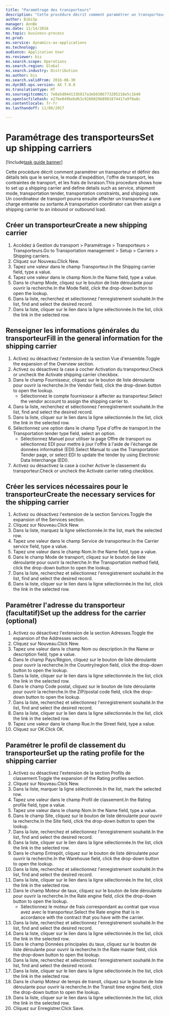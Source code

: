 ```yaml
--- 
title: "Paramétrage des transporteurs"
description: "Cette procédure décrit comment paramétrer un transporteur et définir des détails tels que le service, le mode d'expédition, l'offre de transport, les contraintes de transport, et les frais de livraison."
author: BibiSp
manager: AnnBe
ms.date: 11/14/2016
ms.topic: business-process
ms.prod: 
ms.service: dynamics-ax-applications
ms.technology: 
audience: Application User
ms.reviewer: bis
ms.search.scope: Operations
ms.search.region: Global
ms.search.industry: Distribution
ms.author: bis
ms.search.validFrom: 2016-06-30
ms.dyn365.ops.version: AX 7.0.0
ms.translationtype: HT
ms.sourcegitcommit: 7e0a5d044133b917a3eb9386773205218e5c1b40
ms.openlocfilehash: e27be049bebd63c9266029b8981874417a9f0a8c
ms.contentlocale: fr-fr
ms.lasthandoff: 11/06/2017

---
```

# <a name="set-up-shipping-carriers"></a><span data-ttu-id="6a7c5-103">Paramétrage des transporteurs</span><span class="sxs-lookup"><span data-stu-id="6a7c5-103">Set up shipping carriers</span></span>

[!include[task guide banner](../../includes/task-guide-banner.md)]

<span data-ttu-id="6a7c5-104">Cette procédure décrit comment paramétrer un transporteur et définir des détails tels que le service, le mode d'expédition, l'offre de transport, les contraintes de transport, et les frais de livraison.</span><span class="sxs-lookup"><span data-stu-id="6a7c5-104">This procedure shows how to set up a shipping carrier and define details such as service, shipment mode, transportation tender, transportation constraints, and shipping rate.</span></span> <span data-ttu-id="6a7c5-105">Un coordinateur de transport pourra ensuite affecter un transporteur à une charge entrante ou sortante.</span><span class="sxs-lookup"><span data-stu-id="6a7c5-105">A transportation coordinator can then assign a shipping carrier to an inbound or outbound load.</span></span>


## <a name="create-a-new-shipping-carrier"></a><span data-ttu-id="6a7c5-106">Créer un transporteur</span><span class="sxs-lookup"><span data-stu-id="6a7c5-106">Create a new shipping carrier</span></span>
1. <span data-ttu-id="6a7c5-107">Accédez à Gestion du transport > Paramétrage > Transporteurs > Transporteurs.</span><span class="sxs-lookup"><span data-stu-id="6a7c5-107">Go to Transportation management > Setup > Carriers > Shipping carriers.</span></span>
2. <span data-ttu-id="6a7c5-108">Cliquez sur Nouveau.</span><span class="sxs-lookup"><span data-stu-id="6a7c5-108">Click New.</span></span>
3. <span data-ttu-id="6a7c5-109">Tapez une valeur dans le champ Transporteur.</span><span class="sxs-lookup"><span data-stu-id="6a7c5-109">In the Shipping carrier field, type a value.</span></span>
4. <span data-ttu-id="6a7c5-110">Tapez une valeur dans le champ Nom.</span><span class="sxs-lookup"><span data-stu-id="6a7c5-110">In the Name field, type a value.</span></span>
5. <span data-ttu-id="6a7c5-111">Dans le champ Mode, cliquez sur le bouton de liste déroulante pour ouvrir la recherche.</span><span class="sxs-lookup"><span data-stu-id="6a7c5-111">In the Mode field, click the drop-down button to open the lookup.</span></span>
6. <span data-ttu-id="6a7c5-112">Dans la liste, recherchez et sélectionnez l'enregistrement souhaité.</span><span class="sxs-lookup"><span data-stu-id="6a7c5-112">In the list, find and select the desired record.</span></span>
7. <span data-ttu-id="6a7c5-113">Dans la liste, cliquer sur le lien dans la ligne sélectionnée.</span><span class="sxs-lookup"><span data-stu-id="6a7c5-113">In the list, click the link in the selected row.</span></span>

## <a name="fill-in-the-general-information-for-the-shipping-carrier"></a><span data-ttu-id="6a7c5-114">Renseigner les informations générales du transporteur</span><span class="sxs-lookup"><span data-stu-id="6a7c5-114">Fill in the general information for the shipping carrier</span></span>
1. <span data-ttu-id="6a7c5-115">Activez ou désactivez l'extension de la section Vue d'ensemble.</span><span class="sxs-lookup"><span data-stu-id="6a7c5-115">Toggle the expansion of the Overview section.</span></span>
2. <span data-ttu-id="6a7c5-116">Activez ou désactivez la case à cocher Activation du transporteur.</span><span class="sxs-lookup"><span data-stu-id="6a7c5-116">Check or uncheck the Activate shipping carrier checkbox.</span></span>
3. <span data-ttu-id="6a7c5-117">Dans le champ Fournisseur, cliquez sur le bouton de liste déroulante pour ouvrir la recherche.</span><span class="sxs-lookup"><span data-stu-id="6a7c5-117">In the Vendor field, click the drop-down button to open the lookup.</span></span>
    * <span data-ttu-id="6a7c5-118">Sélectionnez le compte fournisseur à affecter au transporteur.</span><span class="sxs-lookup"><span data-stu-id="6a7c5-118">Select the vendor account to assign the shipping carrier to.</span></span>  
4. <span data-ttu-id="6a7c5-119">Dans la liste, recherchez et sélectionnez l'enregistrement souhaité.</span><span class="sxs-lookup"><span data-stu-id="6a7c5-119">In the list, find and select the desired record.</span></span>
5. <span data-ttu-id="6a7c5-120">Dans la liste, cliquer sur le lien dans la ligne sélectionnée.</span><span class="sxs-lookup"><span data-stu-id="6a7c5-120">In the list, click the link in the selected row.</span></span>
6. <span data-ttu-id="6a7c5-121">Sélectionnez une option dans le champ Type d'offre de transport.</span><span class="sxs-lookup"><span data-stu-id="6a7c5-121">In the Transportation tender type field, select an option.</span></span>
    * <span data-ttu-id="6a7c5-122">Sélectionnez Manuel pour utiliser la page Offre de transport ou sélectionnez EDI pour mettre à jour l'offre à l'aide de l'échange de données informatisé (EDI).</span><span class="sxs-lookup"><span data-stu-id="6a7c5-122">Select Manual to use the Transportation Tender page, or select EDI to update the tender by using Electronic Data Interchange (EDI).</span></span>  
7. <span data-ttu-id="6a7c5-123">Activez ou désactivez la case à cocher Activer le classement du transporteur.</span><span class="sxs-lookup"><span data-stu-id="6a7c5-123">Check or uncheck the Activate carrier rating checkbox.</span></span>

## <a name="create-the-necessary-services-for-the-shipping-carrier"></a><span data-ttu-id="6a7c5-124">Créer les services nécessaires pour le transporteur</span><span class="sxs-lookup"><span data-stu-id="6a7c5-124">Create the necessary services for the shipping carrier</span></span>
1. <span data-ttu-id="6a7c5-125">Activez ou désactivez l'extension de la section Services.</span><span class="sxs-lookup"><span data-stu-id="6a7c5-125">Toggle the expansion of the Services section.</span></span>
2. <span data-ttu-id="6a7c5-126">Cliquez sur Nouveau.</span><span class="sxs-lookup"><span data-stu-id="6a7c5-126">Click New.</span></span>
3. <span data-ttu-id="6a7c5-127">Dans la liste, marquez la ligne sélectionnée.</span><span class="sxs-lookup"><span data-stu-id="6a7c5-127">In the list, mark the selected row.</span></span>
4. <span data-ttu-id="6a7c5-128">Tapez une valeur dans le champ Service de transporteur.</span><span class="sxs-lookup"><span data-stu-id="6a7c5-128">In the Carrier service field, type a value.</span></span>
5. <span data-ttu-id="6a7c5-129">Tapez une valeur dans le champ Nom.</span><span class="sxs-lookup"><span data-stu-id="6a7c5-129">In the Name field, type a value.</span></span>
6. <span data-ttu-id="6a7c5-130">Dans le champ Mode de transport, cliquez sur le bouton de liste déroulante pour ouvrir la recherche.</span><span class="sxs-lookup"><span data-stu-id="6a7c5-130">In the Transportation method field, click the drop-down button to open the lookup.</span></span>
7. <span data-ttu-id="6a7c5-131">Dans la liste, recherchez et sélectionnez l'enregistrement souhaité.</span><span class="sxs-lookup"><span data-stu-id="6a7c5-131">In the list, find and select the desired record.</span></span>
8. <span data-ttu-id="6a7c5-132">Dans la liste, cliquer sur le lien dans la ligne sélectionnée.</span><span class="sxs-lookup"><span data-stu-id="6a7c5-132">In the list, click the link in the selected row.</span></span>

## <a name="set-up-the-address-for-the-carrier-optional"></a><span data-ttu-id="6a7c5-133">Paramétrer l'adresse du transporteur (facultatif)</span><span class="sxs-lookup"><span data-stu-id="6a7c5-133">Set up the address for the carrier (optional)</span></span>
1. <span data-ttu-id="6a7c5-134">Activez ou désactivez l'extension de la section Adresses.</span><span class="sxs-lookup"><span data-stu-id="6a7c5-134">Toggle the expansion of the Addresses section.</span></span>
2. <span data-ttu-id="6a7c5-135">Cliquez sur Nouveau.</span><span class="sxs-lookup"><span data-stu-id="6a7c5-135">Click New.</span></span>
3. <span data-ttu-id="6a7c5-136">Tapez une valeur dans le champ Nom ou description.</span><span class="sxs-lookup"><span data-stu-id="6a7c5-136">In the Name or description field, type a value.</span></span>
4. <span data-ttu-id="6a7c5-137">Dans le champ Pays/Région, cliquez sur le bouton de liste déroulante pour ouvrir la recherche.</span><span class="sxs-lookup"><span data-stu-id="6a7c5-137">In the Country/region field, click the drop-down button to open the lookup.</span></span>
5. <span data-ttu-id="6a7c5-138">Dans la liste, cliquer sur le lien dans la ligne sélectionnée.</span><span class="sxs-lookup"><span data-stu-id="6a7c5-138">In the list, click the link in the selected row.</span></span>
6. <span data-ttu-id="6a7c5-139">Dans le champ Code postal, cliquez sur le bouton de liste déroulante pour ouvrir la recherche.</span><span class="sxs-lookup"><span data-stu-id="6a7c5-139">In the ZIP/postal code field, click the drop-down button to open the lookup.</span></span>
7. <span data-ttu-id="6a7c5-140">Dans la liste, recherchez et sélectionnez l'enregistrement souhaité.</span><span class="sxs-lookup"><span data-stu-id="6a7c5-140">In the list, find and select the desired record.</span></span>
8. <span data-ttu-id="6a7c5-141">Dans la liste, cliquer sur le lien dans la ligne sélectionnée.</span><span class="sxs-lookup"><span data-stu-id="6a7c5-141">In the list, click the link in the selected row.</span></span>
9. <span data-ttu-id="6a7c5-142">Tapez une valeur dans le champ Rue.</span><span class="sxs-lookup"><span data-stu-id="6a7c5-142">In the Street field, type a value.</span></span>
10. <span data-ttu-id="6a7c5-143">Cliquez sur OK.</span><span class="sxs-lookup"><span data-stu-id="6a7c5-143">Click OK.</span></span>

## <a name="set-up-the-rating-profile-for-the-shipping-carrier"></a><span data-ttu-id="6a7c5-144">Paramétrer le profil de classement du transporteur</span><span class="sxs-lookup"><span data-stu-id="6a7c5-144">Set up the rating profile for the shipping carrier</span></span>
1. <span data-ttu-id="6a7c5-145">Activez ou désactivez l'extension de la section Profils de classement.</span><span class="sxs-lookup"><span data-stu-id="6a7c5-145">Toggle the expansion of the Rating profiles section.</span></span>
2. <span data-ttu-id="6a7c5-146">Cliquez sur Nouveau.</span><span class="sxs-lookup"><span data-stu-id="6a7c5-146">Click New.</span></span>
3. <span data-ttu-id="6a7c5-147">Dans la liste, marquer la ligne sélectionnée.</span><span class="sxs-lookup"><span data-stu-id="6a7c5-147">In the list, mark the selected row.</span></span>
4. <span data-ttu-id="6a7c5-148">Tapez une valeur dans le champ Profil de classement.</span><span class="sxs-lookup"><span data-stu-id="6a7c5-148">In the Rating profile field, type a value.</span></span>
5. <span data-ttu-id="6a7c5-149">Tapez une valeur dans le champ Nom.</span><span class="sxs-lookup"><span data-stu-id="6a7c5-149">In the Name field, type a value.</span></span>
6. <span data-ttu-id="6a7c5-150">Dans le champ Site, cliquez sur le bouton de liste déroulante pour ouvrir la recherche.</span><span class="sxs-lookup"><span data-stu-id="6a7c5-150">In the Site field, click the drop-down button to open the lookup.</span></span>
7. <span data-ttu-id="6a7c5-151">Dans la liste, recherchez et sélectionnez l'enregistrement souhaité.</span><span class="sxs-lookup"><span data-stu-id="6a7c5-151">In the list, find and select the desired record.</span></span>
8. <span data-ttu-id="6a7c5-152">Dans la liste, cliquer sur le lien dans la ligne sélectionnée.</span><span class="sxs-lookup"><span data-stu-id="6a7c5-152">In the list, click the link in the selected row.</span></span>
9. <span data-ttu-id="6a7c5-153">Dans le champ Entrepôt, cliquez sur le bouton de liste déroulante pour ouvrir la recherche.</span><span class="sxs-lookup"><span data-stu-id="6a7c5-153">In the Warehouse field, click the drop-down button to open the lookup.</span></span>
10. <span data-ttu-id="6a7c5-154">Dans la liste, recherchez et sélectionnez l'enregistrement souhaité.</span><span class="sxs-lookup"><span data-stu-id="6a7c5-154">In the list, find and select the desired record.</span></span>
11. <span data-ttu-id="6a7c5-155">Dans la liste, cliquer sur le lien dans la ligne sélectionnée.</span><span class="sxs-lookup"><span data-stu-id="6a7c5-155">In the list, click the link in the selected row.</span></span>
12. <span data-ttu-id="6a7c5-156">Dans le champ Moteur de taux, cliquez sur le bouton de liste déroulante pour ouvrir la recherche.</span><span class="sxs-lookup"><span data-stu-id="6a7c5-156">In the Rate engine field, click the drop-down button to open the lookup.</span></span>
    * <span data-ttu-id="6a7c5-157">Sélectionnez le moteur de frais correspondant au contrat que vous avez avec le transporteur.</span><span class="sxs-lookup"><span data-stu-id="6a7c5-157">Select the Rate engine that is in accordance with the contract that you have with the carrier.</span></span>  
13. <span data-ttu-id="6a7c5-158">Dans la liste, recherchez et sélectionnez l'enregistrement souhaité.</span><span class="sxs-lookup"><span data-stu-id="6a7c5-158">In the list, find and select the desired record.</span></span>
14. <span data-ttu-id="6a7c5-159">Dans la liste, cliquer sur le lien dans la ligne sélectionnée.</span><span class="sxs-lookup"><span data-stu-id="6a7c5-159">In the list, click the link in the selected row.</span></span>
15. <span data-ttu-id="6a7c5-160">Dans le champ Données principales du taux, cliquez sur le bouton de liste déroulante pour ouvrir la recherche.</span><span class="sxs-lookup"><span data-stu-id="6a7c5-160">In the Rate master field, click the drop-down button to open the lookup.</span></span>
16. <span data-ttu-id="6a7c5-161">Dans la liste, recherchez et sélectionnez l'enregistrement souhaité.</span><span class="sxs-lookup"><span data-stu-id="6a7c5-161">In the list, find and select the desired record.</span></span>
17. <span data-ttu-id="6a7c5-162">Dans la liste, cliquer sur le lien dans la ligne sélectionnée.</span><span class="sxs-lookup"><span data-stu-id="6a7c5-162">In the list, click the link in the selected row.</span></span>
18. <span data-ttu-id="6a7c5-163">Dans le champ Moteur de temps de transit, cliquez sur le bouton de liste déroulante pour ouvrir la recherche.</span><span class="sxs-lookup"><span data-stu-id="6a7c5-163">In the Transit time engine field, click the drop-down button to open the lookup.</span></span>
19. <span data-ttu-id="6a7c5-164">Dans la liste, cliquer sur le lien dans la ligne sélectionnée.</span><span class="sxs-lookup"><span data-stu-id="6a7c5-164">In the list, click the link in the selected row.</span></span>
20. <span data-ttu-id="6a7c5-165">Cliquez sur Enregistrer.</span><span class="sxs-lookup"><span data-stu-id="6a7c5-165">Click Save.</span></span>


